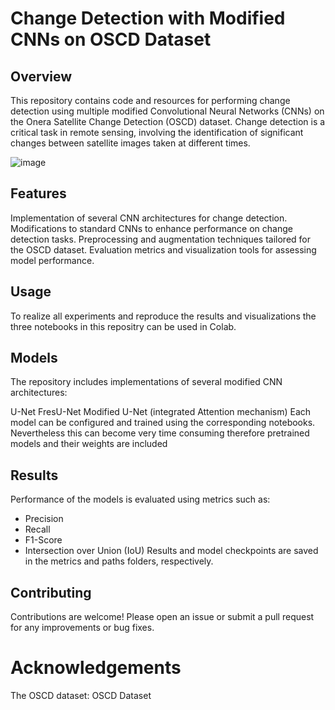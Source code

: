# Change Detection with Modified CNNs on OSCD Dataset
## Overview
This repository contains code and resources for performing change detection using multiple modified Convolutional Neural Networks (CNNs) on the Onera Satellite Change Detection (OSCD) dataset. Change detection is a critical task in remote sensing, involving the identification of significant changes between satellite images taken at different times.

![image](https://github.com/AliProjectHub/AI4RS/assets/173925860/e67f23f4-2ecd-41a0-9cba-0d8d3e7fd053)

## Features
Implementation of several CNN architectures for change detection.
Modifications to standard CNNs to enhance performance on change detection tasks.
Preprocessing and augmentation techniques tailored for the OSCD dataset.
Evaluation metrics and visualization tools for assessing model performance.

## Usage
To realize all experiments and reproduce the results and visualizations the three notebooks in this repositry can be used in Colab.

## Models
The repository includes implementations of several modified CNN architectures:

U-Net
FresU-Net
Modified U-Net (integrated Attention mechanism)
Each model can be configured and trained using the corresponding notebooks. Nevertheless this can become very time consuming therefore pretrained
 models and their weights are included
 
## Results
Performance of the models is evaluated using metrics such as:

- Precision
- Recall
- F1-Score
- Intersection over Union (IoU)
Results and model checkpoints are saved in the metrics and paths folders, respectively.

## Contributing
Contributions are welcome! Please open an issue or submit a pull request for any improvements or bug fixes.

# Acknowledgements
The OSCD dataset: OSCD Dataset

